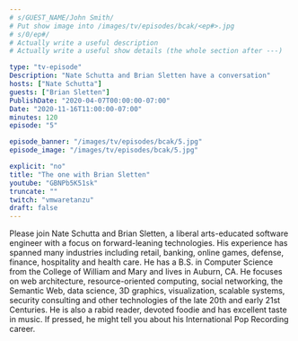 ```yaml
---
# s/GUEST_NAME/John Smith/
# Put show image into /images/tv/episodes/bcak/<ep#>.jpg
# s/0/ep#/
# Actually write a useful description
# Actually write a useful show details (the whole section after ---)

type: "tv-episode"
Description: "Nate Schutta and Brian Sletten have a conversation"
hosts: ["Nate Schutta"]
guests: ["Brian Sletten"]
PublishDate: "2020-04-07T00:00:00-07:00"
Date: "2020-11-16T11:00:00-07:00"
minutes: 120
episode: "5"

episode_banner: "/images/tv/episodes/bcak/5.jpg"
episode_image: "/images/tv/episodes/bcak/5.jpg"

explicit: "no"
title: "The one with Brian Sletten"
youtube: "GBNPb5K51sk"
truncate: ""
twitch: "vmwaretanzu"
draft: false
---
```


Please join Nate Schutta and Brian Sletten, a liberal arts-educated software engineer with a focus on forward-leaning technologies. His experience has spanned many industries including retail, banking, online games, defense, finance, hospitality and health care. He has a B.S. in Computer Science from the College of William and Mary and lives in Auburn, CA. He focuses on web architecture, resource-oriented computing, social networking, the Semantic Web, data science, 3D graphics, visualization, scalable systems, security consulting and other technologies of the late 20th and early 21st Centuries. He is also a rabid reader, devoted foodie and has excellent taste in music. If pressed, he might tell you about his International Pop Recording career.
